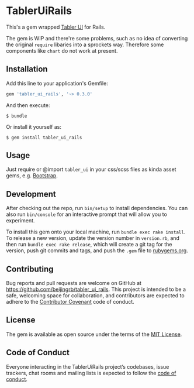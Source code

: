 # TablerUiRails

This's a gem wrapped [Tabler UI](https://github.com/tabler/tabler) for Rails.

The gem is WIP and there're some problems, such as no idea of converting the original `require` libaries into a sprockets way. Therefore some components like `chart` do not work at present.

## Installation

Add this line to your application's Gemfile:

```ruby
gem 'tabler_ui_rails', '~> 0.3.0'
```

And then execute:

    $ bundle

Or install it yourself as:

    $ gem install tabler_ui_rails

## Usage

Just require or @import `tabler_ui` in your css/scss files as kinda asset gems, e.g. [Bootstrap](https://github.com/twbs/bootstrap-rubygem).

## Development

After checking out the repo, run `bin/setup` to install dependencies. You can also run `bin/console` for an interactive prompt that will allow you to experiment.

To install this gem onto your local machine, run `bundle exec rake install`. To release a new version, update the version number in `version.rb`, and then run `bundle exec rake release`, which will create a git tag for the version, push git commits and tags, and push the `.gem` file to [rubygems.org](https://rubygems.org).

## Contributing

Bug reports and pull requests are welcome on GitHub at https://github.com/beijingrb/tabler_ui_rails. This project is intended to be a safe, welcoming space for collaboration, and contributors are expected to adhere to the [Contributor Covenant](http://contributor-covenant.org) code of conduct.

## License

The gem is available as open source under the terms of the [MIT License](https://opensource.org/licenses/MIT).

## Code of Conduct

Everyone interacting in the TablerUiRails project’s codebases, issue trackers, chat rooms and mailing lists is expected to follow the [code of conduct](https://github.com/beijingrb/tabler_ui_rails/blob/master/CODE_OF_CONDUCT.md).
